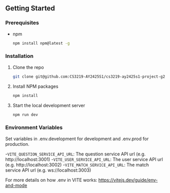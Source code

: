 ## Getting Started

### Prerequisites

- npm
  ```sh
  npm install npm@latest -g
  ```

### Installation

1. Clone the repo
   ```sh
   git clone git@github.com:CS3219-AY2425S1/cs3219-ay2425s1-project-g20.git
   ```
2. Install NPM packages
   ```sh
   npm install
   ```
3. Start the local development server
   ```sh
   npm run dev
   ```

### Environment Variables

Set variables in .env.development for development and .env.prod for production.

-`VITE_QUESTION_SERVICE_API_URL`: The question service API url (e.g. http://localhost:3001) -`VITE_USER_SERVICE_API_URL`: The user service API url (e.g. http://localhost:3002) -`VITE_MATCH_SERVICE_API_URL`: The match service API url (e.g. ws://localhost:3003)

For more details on how .env in VITE works:
https://vitejs.dev/guide/env-and-mode
